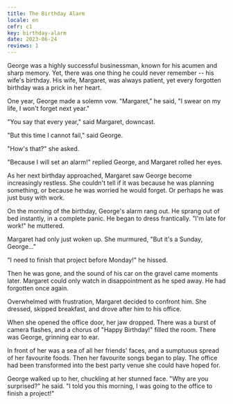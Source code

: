 ```yaml
---
title: The Birthday Alarm
locale: en
cefr: c1
key: birthday-alarm
date: 2023-06-24
reviews: 1
---
```


George was a highly successful businessman, known for his acumen and sharp memory. Yet, there was one thing he could never remember -- his wife's birthday. His wife, Margaret, was always patient, yet every forgotten birthday was a prick in her heart.

One year, George made a solemn vow. "Margaret," he said, "I swear on my life, I won't forget next year."

"You say that every year," said Margaret, downcast.

"But this time I cannot fail," said George.

"How's that?" she asked.

"Because I will set an alarm!" replied George, and Margaret rolled her eyes.

As her next birthday approached, Margaret saw George become increasingly restless. She couldn't tell if it was because he was planning something, or because he was worried he would forget. Or perhaps he was just busy with work.

On the morning of the birthday, George's alarm rang out. He sprang out of bed instantly, in a complete panic. He began to dress frantically. "I'm late for work!" he muttered.

Margaret had only just woken up. She murmured, "But it's a Sunday, George..."

"I need to finish that project before Monday!" he hissed.

Then he was gone, and the sound of his car on the gravel came moments later. Margaret could only watch in disappointment as he sped away. He had forgotten once again.

Overwhelmed with frustration, Margaret decided to confront him. She dressed, skipped breakfast, and drove after him to his office.

When she opened the office door, her jaw dropped. There was a burst of camera flashes, and a chorus of "Happy Birthday!" filled the room. There was George, grinning ear to ear.

In front of her was a sea of all her friends' faces, and a sumptuous spread of her favourite foods. Then her favourite songs began to play. The office had been transformed into the best party venue she could have hoped for.

George walked up to her, chuckling at her stunned face. "Why are you surprised?" he said. "I told you this morning, I was going to the office to finish a project!"